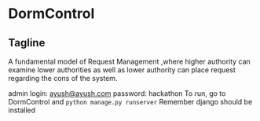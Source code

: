 # DormControl
## Tagline
A fundamental model of Request Management ,where higher authority can examine lower authorities as well as lower authority can place request regarding the cons of the system.

admin login: ayush@ayush.com
password: hackathon
To run, go to DormControl and
`python manage.py runserver`
Remember django should be installed
